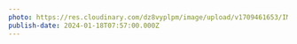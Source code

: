 ```yaml
---
photo: https://res.cloudinary.com/dz8vyplpm/image/upload/v1709461653/IMG_8438_wzuibi.jpg
publish-date: 2024-01-18T07:57:00.000Z
---
```

